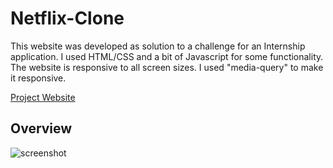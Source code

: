 # Netflix-Clone
This website was developed as solution to a challenge for an Internship application.
I used HTML/CSS and a bit of Javascript for some functionality.
The website is responsive to all screen sizes.
I used "media-query" to make it responsive.

<a href="https://netflix-clone-atomdev.netlify.app/">
      Project Website
    </a>

## Overview
![screenshot](https://github.com/ibktommy/Netflix-Clone/blob/master/images/screenshot.png)

